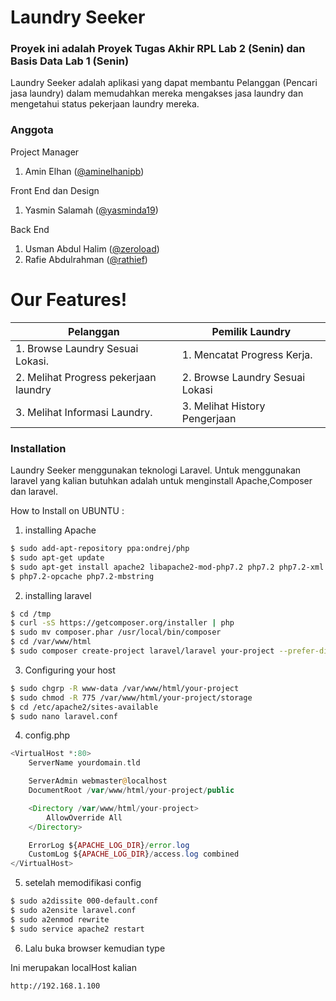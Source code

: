 # Laundry Seeker
### Proyek ini adalah Proyek Tugas Akhir RPL Lab 2 (Senin) dan Basis Data Lab 1 (Senin)

Laundry Seeker adalah aplikasi yang dapat membantu Pelanggan (Pencari jasa
laundry) dalam memudahkan mereka mengakses jasa laundry dan mengetahui status pekerjaan laundry mereka.

### Anggota  

Project Manager 

1. Amin Elhan ([@aminelhanipb](https://github.com/aminelhanipb))

Front End dan Design

1. Yasmin Salamah ([@yasminda19](https://github.com/yasminda19))

Back End

1. Usman Abdul Halim ([@zeroload](https://github.com/zeroload))
2. Rafie Abdulrahman ([@rathief](https://github.com/Rathief))

# Our Features!
| Pelanggan | Pemilik Laundry |
| ---------- | ---------------- |
| 1. Browse Laundry Sesuai Lokasi. | 1. Mencatat Progress Kerja.  |
| 2. Melihat Progress pekerjaan laundry | 2. Browse Laundry Sesuai Lokasi
| 3. Melihat Informasi Laundry. | 3. Melihat History Pengerjaan

### Installation

Laundry Seeker menggunakan teknologi Laravel. Untuk menggunakan laravel yang kalian butuhkan adalah untuk menginstall Apache,Composer dan laravel.

How to Install on UBUNTU :

1. installing Apache
```sh
$ sudo add-apt-repository ppa:ondrej/php
$ sudo apt-get update
$ sudo apt-get install apache2 libapache2-mod-php7.2 php7.2 php7.2-xml php7.2-g
$ php7.2-opcache php7.2-mbstring
```

2. installing laravel

```sh
$ cd /tmp
$ curl -sS https://getcomposer.org/installer | php
$ sudo mv composer.phar /usr/local/bin/composer
$ cd /var/www/html
$ sudo composer create-project laravel/laravel your-project --prefer-dist
```

3. Configuring your host
```sh
$ sudo chgrp -R www-data /var/www/html/your-project
$ sudo chmod -R 775 /var/www/html/your-project/storage
$ cd /etc/apache2/sites-available
$ sudo nano laravel.conf
```

4. config.php
```php
<VirtualHost *:80>
    ServerName yourdomain.tld

    ServerAdmin webmaster@localhost
    DocumentRoot /var/www/html/your-project/public

    <Directory /var/www/html/your-project>
        AllowOverride All
    </Directory>

    ErrorLog ${APACHE_LOG_DIR}/error.log
    CustomLog ${APACHE_LOG_DIR}/access.log combined
</VirtualHost>
```

5. setelah memodifikasi config
```sh
$ sudo a2dissite 000-default.conf
$ sudo a2ensite laravel.conf
$ sudo a2enmod rewrite
$ sudo service apache2 restart
```

6. Lalu buka browser kemudian type

Ini merupakan localHost kalian
```
http://192.168.1.100
```
